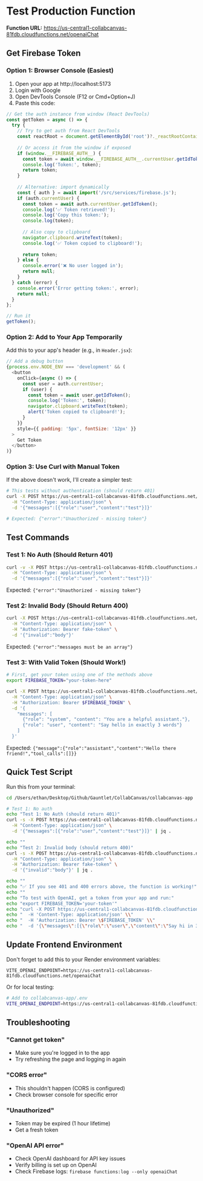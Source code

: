 # Test Production Function

**Function URL:** https://us-central1-collabcanvas-81fdb.cloudfunctions.net/openaiChat

## Get Firebase Token

### Option 1: Browser Console (Easiest)

1. Open your app at http://localhost:5173
2. Login with Google
3. Open DevTools Console (F12 or Cmd+Option+J)
4. Paste this code:

```javascript
// Get the auth instance from window (React DevTools)
const getToken = async () => {
  try {
    // Try to get auth from React DevTools
    const reactRoot = document.getElementById('root')?._reactRootContainer?._internalRoot?.current;
    
    // Or access it from the window if exposed
    if (window.__FIREBASE_AUTH__) {
      const token = await window.__FIREBASE_AUTH__.currentUser.getIdToken();
      console.log('Token:', token);
      return token;
    }
    
    // Alternative: import dynamically
    const { auth } = await import('/src/services/firebase.js');
    if (auth.currentUser) {
      const token = await auth.currentUser.getIdToken();
      console.log('✅ Token retrieved!');
      console.log('Copy this token:');
      console.log(token);
      
      // Also copy to clipboard
      navigator.clipboard.writeText(token);
      console.log('✅ Token copied to clipboard!');
      
      return token;
    } else {
      console.error('❌ No user logged in');
      return null;
    }
  } catch (error) {
    console.error('Error getting token:', error);
    return null;
  }
};

// Run it
getToken();
```

### Option 2: Add to Your App Temporarily

Add this to your app's header (e.g., in `Header.jsx`):

```javascript
// Add a debug button
{process.env.NODE_ENV === 'development' && (
  <button
    onClick={async () => {
      const user = auth.currentUser;
      if (user) {
        const token = await user.getIdToken();
        console.log('Token:', token);
        navigator.clipboard.writeText(token);
        alert('Token copied to clipboard!');
      }
    }}
    style={{ padding: '5px', fontSize: '12px' }}
  >
    Get Token
  </button>
)}
```

### Option 3: Use Curl with Manual Token

If the above doesn't work, I'll create a simpler test:

```bash
# This tests without authentication (should return 401)
curl -X POST https://us-central1-collabcanvas-81fdb.cloudfunctions.net/openaiChat \
  -H "Content-Type: application/json" \
  -d '{"messages":[{"role":"user","content":"test"}]}'

# Expected: {"error":"Unauthorized - missing token"}
```

## Test Commands

### Test 1: No Auth (Should Return 401)
```bash
curl -v -X POST https://us-central1-collabcanvas-81fdb.cloudfunctions.net/openaiChat \
  -H "Content-Type: application/json" \
  -d '{"messages":[{"role":"user","content":"test"}]}'
```

Expected: `{"error":"Unauthorized - missing token"}`

### Test 2: Invalid Body (Should Return 400)
```bash
curl -X POST https://us-central1-collabcanvas-81fdb.cloudfunctions.net/openaiChat \
  -H "Content-Type: application/json" \
  -H "Authorization: Bearer fake-token" \
  -d '{"invalid":"body"}'
```

Expected: `{"error":"messages must be an array"}`

### Test 3: With Valid Token (Should Work!)
```bash
# First, get your token using one of the methods above
export FIREBASE_TOKEN="your-token-here"

curl -X POST https://us-central1-collabcanvas-81fdb.cloudfunctions.net/openaiChat \
  -H "Content-Type: application/json" \
  -H "Authorization: Bearer $FIREBASE_TOKEN" \
  -d '{
    "messages": [
      {"role": "system", "content": "You are a helpful assistant."},
      {"role": "user", "content": "Say hello in exactly 3 words"}
    ]
  }'
```

Expected: `{"message":{"role":"assistant","content":"Hello there friend!","tool_calls":[]}}`

## Quick Test Script

Run this from your terminal:

```bash
cd /Users/ethan/Desktop/Github/Gauntlet/CollabCanvas/collabcanvas-app

# Test 1: No auth
echo "Test 1: No Auth (should return 401)"
curl -s -X POST https://us-central1-collabcanvas-81fdb.cloudfunctions.net/openaiChat \
  -H "Content-Type: application/json" \
  -d '{"messages":[{"role":"user","content":"test"}]}' | jq .

echo ""
echo "Test 2: Invalid body (should return 400)"
curl -s -X POST https://us-central1-collabcanvas-81fdb.cloudfunctions.net/openaiChat \
  -H "Content-Type: application/json" \
  -H "Authorization: Bearer fake-token" \
  -d '{"invalid":"body"}' | jq .

echo ""
echo "✅ If you see 401 and 400 errors above, the function is working!"
echo ""
echo "To test with OpenAI, get a token from your app and run:"
echo "export FIREBASE_TOKEN='your-token'"
echo "curl -X POST https://us-central1-collabcanvas-81fdb.cloudfunctions.net/openaiChat \\"
echo "  -H 'Content-Type: application/json' \\"
echo "  -H 'Authorization: Bearer \$FIREBASE_TOKEN' \\"
echo "  -d '{\"messages\":[{\"role\":\"user\",\"content\":\"Say hi in 3 words\"}]}'"
```

## Update Frontend Environment

Don't forget to add this to your Render environment variables:

```
VITE_OPENAI_ENDPOINT=https://us-central1-collabcanvas-81fdb.cloudfunctions.net/openaiChat
```

Or for local testing:
```bash
# Add to collabcanvas-app/.env
VITE_OPENAI_ENDPOINT=https://us-central1-collabcanvas-81fdb.cloudfunctions.net/openaiChat
```

## Troubleshooting

### "Cannot get token"
- Make sure you're logged in to the app
- Try refreshing the page and logging in again

### "CORS error"
- This shouldn't happen (CORS is configured)
- Check browser console for specific error

### "Unauthorized"
- Token may be expired (1 hour lifetime)
- Get a fresh token

### "OpenAI API error"
- Check OpenAI dashboard for API key issues
- Verify billing is set up on OpenAI
- Check Firebase logs: `firebase functions:log --only openaiChat`

